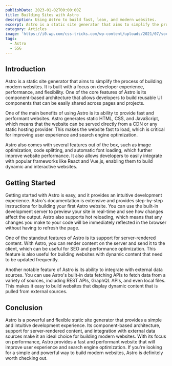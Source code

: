 ```yaml
---
publishDate: 2023-01-02T00:00:00Z
title: Building Sites with Astro
description: Using Astro to build fast, lean, and modern websites.
excerpt: Astro is a static site generator that aims to simplify the process of building modern websites. It is built with a focus on developer experience, performance, and flexibility.
category: Articles
image: 'https://i0.wp.com/css-tricks.com/wp-content/uploads/2021/07/social.jpg?fit=2024%2C1012&ssl=1'
tags:
  - Astro
  - SSG
---
```


## Introduction

Astro is a static site generator that aims to simplify the process of building modern websites. It is built with a focus on developer experience, performance, and flexibility. One of the core features of Astro is its component-based architecture that allows developers to build reusable UI components that can be easily shared across pages and projects.

One of the main benefits of using Astro is its ability to provide fast and performant websites. Astro generates static HTML, CSS, and JavaScript, which means that the website can be served directly from a CDN or any static hosting provider. This makes the website fast to load, which is critical for improving user experience and search engine optimization.

Astro also comes with several features out of the box, such as image optimization, code splitting, and automatic font loading, which further improve website performance. It also allows developers to easily integrate with popular frameworks like React and Vue.js, enabling them to build dynamic and interactive websites.

## Getting Started

Getting started with Astro is easy, and it provides an intuitive development experience. Astro's documentation is extensive and provides step-by-step instructions for building your first Astro website. You can use the built-in development server to preview your site in real-time and see how changes affect the output. Astro also supports hot reloading, which means that any changes you make to your code will be immediately reflected in the browser without having to refresh the page.

One of the standout features of Astro is its support for server-rendered content. With Astro, you can render content on the server and send it to the client, which can be useful for SEO and performance optimization. This feature is also useful for building websites with dynamic content that need to be updated frequently.

Another notable feature of Astro is its ability to integrate with external data sources. You can use Astro's built-in data fetching APIs to fetch data from a variety of sources, including REST APIs, GraphQL APIs, and even local files. This makes it easy to build websites that display dynamic content that is pulled from external sources.

## Conclusion

Astro is a powerful and flexible static site generator that provides a simple and intuitive development experience. Its component-based architecture, support for server-rendered content, and integration with external data sources make it an ideal choice for building modern websites. With its focus on performance, Astro provides a fast and performant website that will improve user experience and search engine optimization. If you're looking for a simple and powerful way to build modern websites, Astro is definitely worth checking out.
